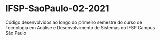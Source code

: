 # IFSP-SaoPaulo-02-2021
Código desenvolvidos ao longo do primeiro semestre do curso de Tecnologia em Análise e Desenvolvimento de Sistemas no IFSP Campus São Paulo
